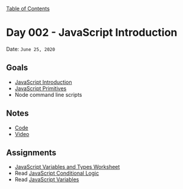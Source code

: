 [Table of Contents](/README.md)

# Day 002 - JavaScript Introduction

Date: `June 25, 2020`

## Goals
* [JavaScript Introduction](/units/javascript-introduction/README.md)
* [JavaScript Primitives](/units/javascript-primitives/README.md)
* Node command line scripts

## Notes
* [Code](./code)
* [Video](https://www.youtube.com/watch?v=SB-qEYVdvXA)

## Assignments
* [JavaScript Variables and Types Worksheet](/assignments/js-variables-and-types-worksheet)
* Read [JavaScript Conditional Logic](/units/javascript-conditional-logic)
* Read [JavaScript Variables](/units/javascript-variables)
